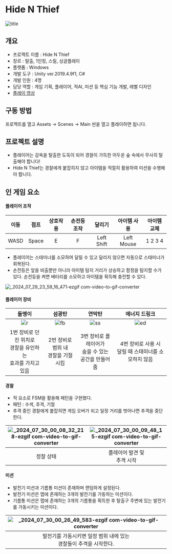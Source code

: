 # Hide N Thief
![title](https://github.com/user-attachments/assets/4ead7a90-ce1a-4e67-86c4-af3bc80698bc)

## 개요
- 프로젝트 이름 : Hide N Thief
- 장르 : 탈출, 1인칭, 스릴, 싱글플레이
- 플랫폼 : Windows
- 개발 도구 : Unity ver.2019.4.9f1, C#
- 개발 인원 : 4명
- 담당 역할 : 게임 기획, 플레이어, 적AI, 미션 등 핵심 기능 개발, 레벨 디자인
- [플레이 영상](https://youtu.be/MD06Pu0dQ08)

## 구동 방법
프로젝트를 열고 Assets -> Scenes -> Main 씬을 열고 플레이하면 됩니다.

## 프로젝트 설명
- 플레이어는 감옥을 탈출한 도둑이 되어 경찰이 가득한 어두운 숲 속에서 무사히 탈출해야 합니다!
- Hide N Thief는 경찰에게 붙잡히지 않고 아이템을 적절히 활용하여 미션을 수행해야 합니다.

## 인 게임 요소
#### 플레이어 조작

|이동|점프|상호작용|손전등 조작|달리기|아이템 사용|아이템 교체|
| :---: |:---:|:---:|:---:|:---:|:---:|:---:|
|WASD| Space |E|F|Left Shift|Left Mouse|1 2 3 4|
- 플레이어는 스태미너를 소모하여 달릴 수 있고 달리지 않으면 자동으로 스태미너가 회복된다.
- 손전등은 앞을 비출뿐만 아니라 아이템 탐지 거리가 상승하고 함정을 탐지할 수가 있다. 손전등을 켜면 배터리를 소모하고 아이템을 획득해 충전할 수 있다.

![_2024_07_29_23_59_16_471-ezgif com-video-to-gif-converter](https://github.com/user-attachments/assets/7020a6d5-17a8-442f-b97a-6800e258af5e)


#### 플레이어 장비

|돌멩이|섬광탄|연막탄|에너지 드링크
|:---:|:---:|:---:|:---:|
|![r](https://github.com/user-attachments/assets/8a82ed7d-027c-41c1-add3-31a555dc7457)|![fb](https://github.com/user-attachments/assets/53b82198-ba14-4bf4-8a3e-cdf124f3123a)|![ss](https://github.com/user-attachments/assets/cdc52bc2-0da3-4102-98a9-eff84a82bf0a)|![ed](https://github.com/user-attachments/assets/f1643f47-f93c-43e0-80f7-25b57ace1169)|
|1번 장비로 던진 위치로<br>경찰을 유인하는<br>효과를 가지고 있음|2번 장비로 범위 내<br>경찰을 기절시킴|3번 장비로 플레이어가<br>숨을 수 있는<br>공간을 만들어줌|4번 장비로 사용 시<br>달릴 때 스태미너를 소모하지 않음|


#### 경찰
- 적 요소로 FSM을 활용해 패턴을 구현했다.
- 패턴 : 수색, 추격, 기절
- 추격 중인 경찰에게 붙잡히면 게임 오버가 되고 일정 거리를 벗어나면 추격을 중단한다.

|![_2024_07_30_00_08_32_218-ezgif com-video-to-gif-converter](https://github.com/user-attachments/assets/6e35042c-5183-48d0-a529-85567631d51a)|![_2024_07_30_00_09_48_15-ezgif com-video-to-gif-converter](https://github.com/user-attachments/assets/4f80e799-d5d7-4aa2-b81e-41e2d05f050b)|![_2024_07_30_00_10_57_539-ezgif com-video-to-gif-converter](https://github.com/user-attachments/assets/c7776cb1-71b0-4b3e-b808-1203b0e4e20b)|
| :---: |:---:|:---:|
|정찰 상태| 플레이어 발견 및<br>추격 시작 |기절 상태|


#### 미션
- 발전기 미션과 기름통 미션이 존재하며 랜덤하게 설정된다.
- 발전기 미션은 맵에 존재하는 3개의 발전기를 가동하는 미션이다.
- 기름통 미션은 맵에 존재하는 3개의 기름통을 획득한 후 탈출구 주변에 있는 발전기를 가동시키는 미션이다.

|![_2024_07_30_00_26_49_583-ezgif com-video-to-gif-converter](https://github.com/user-attachments/assets/cdcfd8e1-fade-4b81-89a1-ad33bb725626)|
|:---:|
|발전기를 가동시키면 일정 범위 내에 있는<br>경찰들이 추격을 시작한다.|



